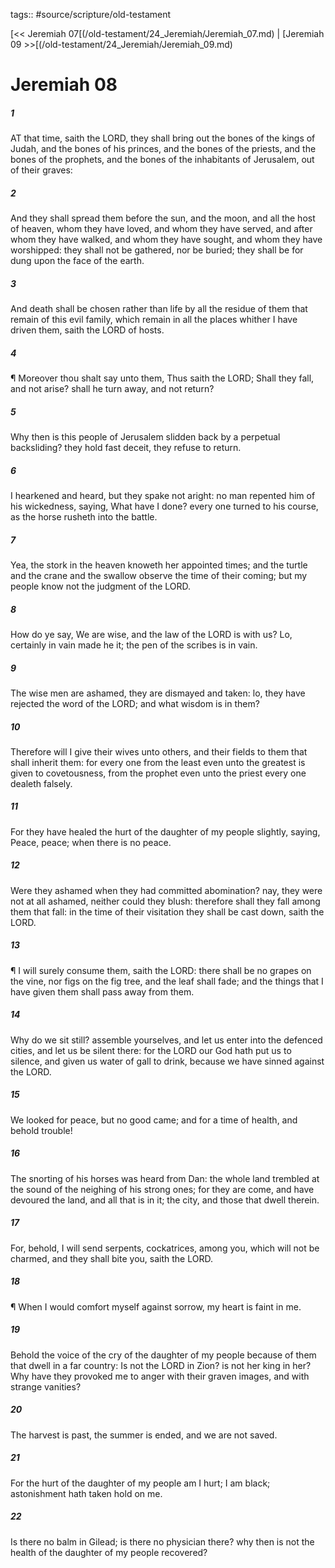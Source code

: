 tags:: #source/scripture/old-testament

[<< Jeremiah 07[(/old-testament/24_Jeremiah/Jeremiah_07.md) | [Jeremiah 09 >>[(/old-testament/24_Jeremiah/Jeremiah_09.md)

# Jeremiah 08

##### 1

AT that time, saith the LORD, they shall bring out the bones of the kings of Judah, and the bones of his princes, and the bones of the priests, and the bones of the prophets, and the bones of the inhabitants of Jerusalem, out of their graves:

##### 2

And they shall spread them before the sun, and the moon, and all the host of heaven, whom they have loved, and whom they have served, and after whom they have walked, and whom they have sought, and whom they have worshipped: they shall not be gathered, nor be buried; they shall be for dung upon the face of the earth.

##### 3

And death shall be chosen rather than life by all the residue of them that remain of this evil family, which remain in all the places whither I have driven them, saith the LORD of hosts.

##### 4

¶ Moreover thou shalt say unto them, Thus saith the LORD; Shall they fall, and not arise? shall he turn away, and not return?

##### 5

Why then is this people of Jerusalem slidden back by a perpetual backsliding? they hold fast deceit, they refuse to return.

##### 6

I hearkened and heard, but they spake not aright: no man repented him of his wickedness, saying, What have I done? every one turned to his course, as the horse rusheth into the battle.

##### 7

Yea, the stork in the heaven knoweth her appointed times; and the turtle and the crane and the swallow observe the time of their coming; but my people know not the judgment of the LORD.

##### 8

How do ye say, We are wise, and the law of the LORD is with us? Lo, certainly in vain made he it; the pen of the scribes is in vain.

##### 9

The wise men are ashamed, they are dismayed and taken: lo, they have rejected the word of the LORD; and what wisdom is in them?

##### 10

Therefore will I give their wives unto others, and their fields to them that shall inherit them: for every one from the least even unto the greatest is given to covetousness, from the prophet even unto the priest every one dealeth falsely.

##### 11

For they have healed the hurt of the daughter of my people slightly, saying, Peace, peace; when there is no peace.

##### 12

Were they ashamed when they had committed abomination? nay, they were not at all ashamed, neither could they blush: therefore shall they fall among them that fall: in the time of their visitation they shall be cast down, saith the LORD.

##### 13

¶ I will surely consume them, saith the LORD: there shall be no grapes on the vine, nor figs on the fig tree, and the leaf shall fade; and the things that I have given them shall pass away from them.

##### 14

Why do we sit still? assemble yourselves, and let us enter into the defenced cities, and let us be silent there: for the LORD our God hath put us to silence, and given us water of gall to drink, because we have sinned against the LORD.

##### 15

We looked for peace, but no good came; and for a time of health, and behold trouble!

##### 16

The snorting of his horses was heard from Dan: the whole land trembled at the sound of the neighing of his strong ones; for they are come, and have devoured the land, and all that is in it; the city, and those that dwell therein.

##### 17

For, behold, I will send serpents, cockatrices, among you, which will not be charmed, and they shall bite you, saith the LORD.

##### 18

¶ When I would comfort myself against sorrow, my heart is faint in me.

##### 19

Behold the voice of the cry of the daughter of my people because of them that dwell in a far country: Is not the LORD in Zion? is not her king in her? Why have they provoked me to anger with their graven images, and with strange vanities?

##### 20

The harvest is past, the summer is ended, and we are not saved.

##### 21

For the hurt of the daughter of my people am I hurt; I am black; astonishment hath taken hold on me.

##### 22

Is there no balm in Gilead; is there no physician there? why then is not the health of the daughter of my people recovered?
